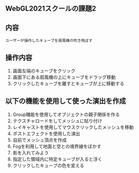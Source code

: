 ## WebGL2021スクールの課題2

## 内容
	ユーザーが操作したキューブを扇風機の吹き飛ばす

## 操作内容

 1. 画面左端のキューブをクリック
 1. 画面下にある扇風機の上にキューブをドラッグ移動
 1. クリックしたキューブを離すとキューブが上に移動する

## 以下の機能を使用して使った演出を作成
 1. Group機能を使用してオブジェクトの親子関係を作る
 1. テクスチャロードをしてメッシュに貼り付け
 1. レイキャストを使用してマウスクリックしたメッシュを移動
 1. ポストエフェクトを使用した演出
 1. 自前でメッシュ頂点を作成
 1. Fogを利用して地面と空との境界線をぼかす
 1. 影を入れてみよう
 1. 指定した領域内に特定キューブが入ると浮く
 1. クリックしたキューブの色を変える
